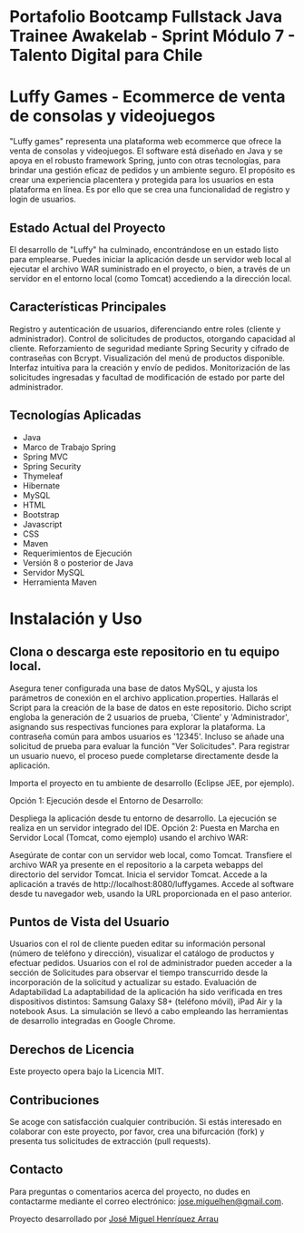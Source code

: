 # Portafolio Bootcamp Fullstack Java Trainee Awakelab - Sprint Módulo 7 - Talento Digital para Chile

# Luffy Games - Ecommerce de venta de consolas y videojuegos

"Luffy games" representa una plataforma web ecommerce que ofrece la venta de consolas y videojuegos. El software está diseñado en Java y se apoya en el robusto framework Spring, junto con otras tecnologías, para brindar una gestión eficaz de pedidos y un ambiente seguro. El propósito es crear una experiencia placentera y protegida para los usuarios en esta plataforma en línea. Es por ello que se crea una funcionalidad de registro y login de usuarios.

## Estado Actual del Proyecto
El desarrollo de "Luffy" ha culminado, encontrándose en un estado listo para emplearse. Puedes iniciar la aplicación desde un servidor web local al ejecutar el archivo WAR suministrado en el proyecto, o bien, a través de un servidor en el entorno local (como Tomcat) accediendo a la dirección local.

## Características Principales
Registro y autenticación de usuarios, diferenciando entre roles (cliente y administrador).
Control de solicitudes de productos, otorgando capacidad al cliente.
Reforzamiento de seguridad mediante Spring Security y cifrado de contraseñas con Bcrypt.
Visualización del menú de productos disponible.
Interfaz intuitiva para la creación y envío de pedidos.
Monitorización de las solicitudes ingresadas y facultad de modificación de estado por parte del administrador.

## Tecnologías Aplicadas
- Java
- Marco de Trabajo Spring
- Spring MVC
- Spring Security
- Thymeleaf
- Hibernate
- MySQL
- HTML
- Bootstrap
- Javascript
- CSS
- Maven
- Requerimientos de Ejecución
- Versión 8 o posterior de Java
- Servidor MySQL
- Herramienta Maven

# Instalación y Uso
## Clona o descarga este repositorio en tu equipo local.

Asegura tener configurada una base de datos MySQL, y ajusta los parámetros de conexión en el archivo application.properties. Hallarás el Script para la creación de la base de datos en este repositorio. Dicho script engloba la generación de 2 usuarios de prueba, 'Cliente' y 'Administrador', asignando sus respectivas funciones para explorar la plataforma. La contraseña común para ambos usuarios es '12345'. Incluso se añade una solicitud de prueba para evaluar la función "Ver Solicitudes". Para registrar un usuario nuevo, el proceso puede completarse directamente desde la aplicación.

Importa el proyecto en tu ambiente de desarrollo (Eclipse JEE, por ejemplo).

Opción 1: Ejecución desde el Entorno de Desarrollo:

Despliega la aplicación desde tu entorno de desarrollo. La ejecución se realiza en un servidor integrado del IDE.
Opción 2: Puesta en Marcha en Servidor Local (Tomcat, como ejemplo) usando el archivo WAR:

Asegúrate de contar con un servidor web local, como Tomcat.
Transfiere el archivo WAR ya presente en el repositorio a la carpeta webapps del directorio del servidor Tomcat.
Inicia el servidor Tomcat.
Accede a la aplicación a través de http://localhost:8080/luffygames.
Accede al software desde tu navegador web, usando la URL proporcionada en el paso anterior.

## Puntos de Vista del Usuario

Usuarios con el rol de cliente pueden editar su información personal (número de teléfono y dirección), visualizar el catálogo de productos y efectuar pedidos.
Usuarios con el rol de administrador pueden acceder a la sección de Solicitudes para observar el tiempo transcurrido desde la incorporación de la solicitud y actualizar su estado.
Evaluación de Adaptabilidad
La adaptabilidad de la aplicación ha sido verificada en tres dispositivos distintos: Samsung Galaxy S8+ (teléfono móvil), iPad Air y la notebook Asus. La simulación se llevó a cabo empleando las herramientas de desarrollo integradas en Google Chrome.

## Derechos de Licencia
Este proyecto opera bajo la Licencia MIT.

## Contribuciones
Se acoge con satisfacción cualquier contribución. Si estás interesado en colaborar con este proyecto, por favor, crea una bifurcación (fork) y presenta tus solicitudes de extracción (pull requests).

## Contacto
Para preguntas o comentarios acerca del proyecto, no dudes en contactarme mediante el correo electrónico: jose.miguelhen@gmail.com.

Proyecto desarrollado por [José Miguel Henríquez Arrau](https://github.com/josemiguelhen)


